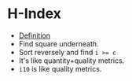 # H-Index

* [Definition](https://en.wikipedia.org/wiki/H-index)
* Find square underneath.
* Sort reversely and find `i >= c`
* It's like quantity+quality metrics.
* `i10` is like quality metrics.
